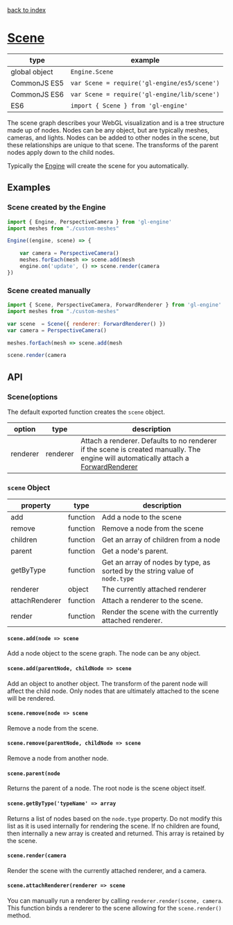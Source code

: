 [back to index](./)
# [Scene](https://github.com/gl-engine/gl-engine/tree/master/lib/scene)

| type          | example |
| ------------- | --------------------------------------- |
| global object | `Engine.Scene`                            |
| CommonJS ES5  | `var Scene = require('gl-engine/es5/scene')` |
| CommonJS ES6  | `var Scene = require('gl-engine/lib/scene')` |
| ES6           | `import { Scene } from 'gl-engine'`          |

The scene graph describes your WebGL visualization and is a tree structure made up of nodes. Nodes can be any object, but are typically meshes, cameras, and lights. Nodes can be added to other nodes in the scene, but these relationships are unique to that scene. The transforms of the parent nodes apply down to the child nodes.

Typically the [Engine](./engine.md) will create the scene for you automatically.

## Examples

### Scene created by the Engine

```js
import { Engine, PerspectiveCamera } from 'gl-engine'
import meshes from "./custom-meshes"

Engine((engine, scene) => {

	var camera = PerspectiveCamera()
	meshes.forEach(mesh => scene.add(mesh
	engine.on('update', () => scene.render(camera
})
```

### Scene created manually

```js
import { Scene, PerspectiveCamera, ForwardRenderer } from 'gl-engine'
import meshes from "./custom-meshes"

var scene  = Scene({ renderer: ForwardRenderer() })
var camera = PerspectiveCamera()

meshes.forEach(mesh => scene.add(mesh

scene.render(camera
```

## API

### Scene(options

The default exported function creates the `scene` object. 

| option         | type         | description |
| -------------- | ------------ | ----------- |
| renderer       | renderer     | Attach a renderer. Defaults to no renderer if the scene is created manually. The engine will automatically attach a [ForwardRenderer](./renderer-forward.md) |

### `scene` Object

| property       | type         | description |
| -------------- | ------------ | ----------- |
| add            | function     | Add a node to the scene |
| remove         | function     | Remove a node from the scene |
| children       | function     | Get an array of children from a node |
| parent         | function     | Get a node's parent. |
| getByType      | function     | Get an array of nodes by type, as sorted by the string value of `node.type` |
| renderer       | object       | The currently attached renderer |
| attachRenderer | function     | Attach a renderer to the scene. |
| render         | function     | Render the scene with the currently attached renderer. |

#### `scene.add(node => scene`

Add a node object to the scene graph. The node can be any object.

#### `scene.add(parentNode, childNode => scene`

Add an object to another object. The transform of the parent node will affect the child node. Only nodes that are ultimately attached to the scene will be rendered. 

#### `scene.remove(node => scene`

Remove a node from the scene.

#### `scene.remove(parentNode, childNode => scene`

Remove a node from another node.

#### `scene.parent(node`

Returns the parent of a node. The root node is the scene object itself.

#### `scene.getByType('typeName' => array`

Returns a list of nodes based on the `node.type` property. Do not modify this list as it is used internally for rendering the scene. If no children are found, then internally a new array is created and returned. This array is retained by the scene.

#### `scene.render(camera`

Render the scene with the currently attached renderer, and a camera.

#### `scene.attachRenderer(renderer => scene`

You can manually run a renderer by calling `renderer.render(scene, camera`. This function binds a renderer to the scene allowing for the `scene.render()` method.


